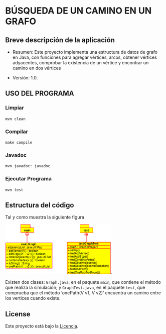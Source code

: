 # BÚSQUEDA DE UN CAMINO EN UN GRAFO

## Breve descripción de la aplicación

* Resumen: Este proyecto implementa una estructura de datos de grafo en Java, con funciones para agregar vértices, arcos, obtener vértices adyacentes, comprobar la existencia de un vértice y encontrar un camino en dos vértices

* Versión: 1.0.

## USO DEL PROGRAMA
### Limpiar

```console
mvn clean
```

### Compilar

```console
make compile
```

### Javadoc

```console
mvn javadoc: javadoc
```

### Ejecutar Programa

```console
mvn test
```

## Estructura del código

Tal y como muestra la siguiente figura

![diagrama UML](diagramadeclases.png).

Existen dos clases: `Graph.java`, en el paquete `main`, que contiene el método que realiza la simulación; y `GraphTest.java`, en el paquete `test`, que comprueba que el método ‘onePath(V v1, V v2)‘ encuentra un camino entre los vertices cuando existe.

## License

Este proyecto está bajo la [Licencia](LICENSE.txt).
